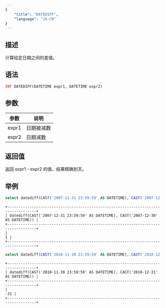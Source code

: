 ```yaml
---
{
    "title": "DATEDIFF",
    "language": "zh-CN"
}
---
```


<!-- 
Licensed to the Apache Software Foundation (ASF) under one
or more contributor license agreements.  See the NOTICE file
distributed with this work for additional information
regarding copyright ownership.  The ASF licenses this file
to you under the Apache License, Version 2.0 (the
"License"); you may not use this file except in compliance
with the License.  You may obtain a copy of the License at

  http://www.apache.org/licenses/LICENSE-2.0

Unless required by applicable law or agreed to in writing,
software distributed under the License is distributed on an
"AS IS" BASIS, WITHOUT WARRANTIES OR CONDITIONS OF ANY
KIND, either express or implied.  See the License for the
specific language governing permissions and limitations
under the License.
-->

## 描述

计算给定日期之间的差值。

## 语法

```sql
INT DATEDIFF(DATETIME expr1, DATETIME expr2)
```

## 参数

| 参数 | 说明 |
| -- | -- |
| expr1 | 日期被减数 |
| expr2 | 日期减数 |

## 返回值

返回 expr1 - expr2 的值，结果精确到天。

## 举例

```sql
select datediff(CAST('2007-12-31 23:59:59' AS DATETIME), CAST('2007-12-30' AS DATETIME));
```

```text
+-----------------------------------------------------------------------------------+
| datediff(CAST('2007-12-31 23:59:59' AS DATETIME), CAST('2007-12-30' AS DATETIME)) |
+-----------------------------------------------------------------------------------+
|                                                                                 1 |
+-----------------------------------------------------------------------------------+
```

```sql
select datediff(CAST('2010-11-30 23:59:59' AS DATETIME), CAST('2010-12-31' AS DATETIME));
```

```text
+-----------------------------------------------------------------------------------+
| datediff(CAST('2010-11-30 23:59:59' AS DATETIME), CAST('2010-12-31' AS DATETIME)) |
+-----------------------------------------------------------------------------------+
|                                                                               -31 |
+-----------------------------------------------------------------------------------+
```